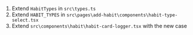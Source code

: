 1. Extend `HabitTypes` in `src\types.ts`
2. Extend `HABIT_TYPES` in `src\pages\add-habit\components\habit-type-select.tsx`
3. Extend `src\components\habit\habit-card-logger.tsx` with the new case